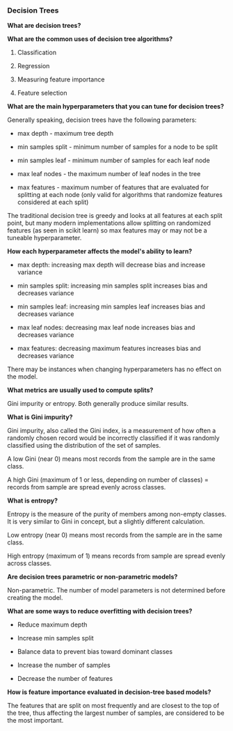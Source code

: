 ### Decision Trees

**What are decision trees?**




**What are the common uses of decision tree algorithms?**

1. Classification 

2. Regression

3. Measuring feature importance 

4. Feature selection


**What are the main hyperparameters that you can tune for decision trees?**

Generally speaking, decision trees have the following parameters:

- max depth - maximum tree depth

- min samples split - minimum number of samples for a node to be split

- min samples leaf - minimum number of samples for each leaf node

- max leaf nodes - the maximum number of leaf nodes in the tree

- max features - maximum number of features that are evaluated for splitting at each node (only valid for algorithms that randomize features considered at each split)

The traditional decision tree is greedy and looks at all features at each split point, but many modern implementations allow splitting on randomized features (as seen in scikit learn) so max features may or may not be a tuneable hyperparameter.


**How each hyperparameter affects the model's ability to learn?**

- max depth: increasing max depth will decrease bias and increase variance 

- min samples split: increasing min samples split increases bias and decreases variance

- min samples leaf: increasing min samples leaf increases bias and decreases variance

- max leaf nodes: decreasing max leaf node increases bias and decreases variance

- max features: decreasing maximum features increases bias and decreases variance

There may be instances when changing hyperparameters has no effect on the model.

**What metrics are usually used to compute splits?**

Gini impurity or entropy. Both generally produce similar results.


**What is Gini impurity?**

Gini impurity, also called the Gini index, is a measurement of how often a randomly chosen record would be incorrectly classified if it was randomly classified using the distribution of the set of samples.

A low Gini (near 0) means most records from the sample are in the same class.

A high Gini (maximum of 1 or less, depending on number of classes) = records from sample are spread evenly across classes.

**What is entropy?**

Entropy is the measure of the purity of members among non-empty classes. It is very similar to Gini in concept, but a slightly different calculation.

Low entropy (near 0) means most records from the sample are in the same class.

High entropy (maximum of 1) means records from sample are spread evenly across classes.

**Are decision trees parametric or non-parametric models?**

Non-parametric. The number of model parameters is not determined before creating the model.

**What are some ways to reduce overfitting with decision trees?**

- Reduce maximum depth

- Increase min samples split

- Balance data to prevent bias toward dominant classes

- Increase the number of samples

- Decrease the number of features

**How is feature importance evaluated in decision-tree based models?**

The features that are split on most frequently and are closest to the top of the tree, thus affecting the largest number of samples, are considered to be the most important.
